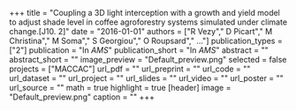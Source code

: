 +++
title = "Coupling a 3D light interception with a growth and yield model to adjust shade level in coffee agroforestry systems simulated under climate change.[J10. 2]"
date = "2016-01-01"
authors = ["R Vezy"," D Picart"," M Christina"," M Soma"," S Georgiou"," O Roupsard"," ..."]
publication_types = ["2"]
publication = "In *AMS*"
publication_short = "In *AMS*"
abstract = ""
abstract_short = ""
image_preview = "Default_preview.png"
selected =  false
projects = ["MACCAC"]
url_pdf = ""
url_preprint = ""
url_code = ""
url_dataset =  ""
url_project =  ""
url_slides =  ""
url_video =  ""
url_poster =  ""
url_source =  ""
math = true
highlight = true
[header]
image = "Default_preview.png"
caption =  ""
+++
